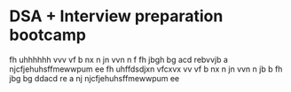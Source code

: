 # DSA + Interview preparation bootcamp
fh  uhhhhhh
vvv
vf
b nx
n  jn
vvn n 
f
fh
jbgh
bg
acd
rebvvjb
a
njcfjehuhsffmewwpum ee 
fh  uhffdsdjxn vfcxvx
vv
vf 
b nx
n  jn
vvn n jb
 b 
fh
jbg
bg
ddacd
re
a
nj
njcfjehuhsffmewwpum ee
